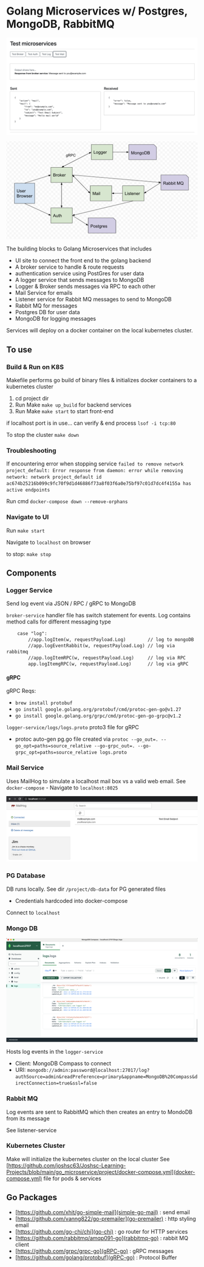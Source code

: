 # Golang Microservices w/ Postgres, MongoDB, RabbitMQ

![ui](https://github.com/joshsc63/Joshsc-Learning-Projects/blob/main/go_microservice/images/ui.png "ui")

![design](https://github.com/joshsc63/Joshsc-Learning-Projects/blob/main/go_microservice/images/design.png "design")

The building blocks to Golang Microservices that includes 

- UI site to connect the front end to the golang backend
- A broker service to handle & route requests
- authentication service using PostGres for user data
- A logger service that sends messages to MongoDB
- Logger & Broker sends messages via RPC to each other
- Mail Service for emails
- Listener service for Rabbit MQ messages to send to MongoDB
- Rabbit MQ for messages
- Postgres DB for user data
- MongoDB for logging messages

Services will deploy on a docker container on the local kubernetes cluster. 

## To use

### Build & Run on K8S
Makefile performs go build of binary files & initializes docker containers to a kubernetes cluster

1. cd project dir
2. Run Make `make up_build` for backend services
3. Run Make `make start` to start front-end

if localhost port is in use... can verify & end process `lsof -i tcp:80`

To stop the cluster `make down`

### Troubleshooting

If encountering error when stopping service `failed to remove network project_default: Error response from daemon: error while removing network: network project_default id ac674b25216b099c9fc70f9d1d46886f73a8f03f6a0e75bf97c01d7dc4f4155a has active endpoints`

Run cmd `docker-compose down --remove-orphans`


### Navigate to UI
Run `make start` 

Navigate to `localhost` on browser

to stop: `make stop`

## Components

### Logger Service
Send log event via JSON / RPC / gRPC to MongoDB

`broker-service` handler file has switch statement for events. Log contains method calls for different messaging type
```
	case "log":
		//app.logItem(w, requestPayload.Log)        // log to mongoDB
		//app.logEventRabbit(w, requestPayload.Log) // log via rabbitmq
		//app.logItemRPC(w, requestPayload.Log)     // log via RPC
		app.logItemgRPC(w, requestPayload.Log)      // log via gRPC
```

#### gRPC
gRPC Reqs:
- `brew install protobuf`
- `go install google.golang.org/protobuf/cmd/protoc-gen-go@v1.27`
- `go install google.golang.org/grpc/cmd/protoc-gen-go-grpc@v1.2`

`logger-service/logs/logs.proto` proto3 file for gRPC

- protoc auto-gen pg.go file created via `protoc --go_out=. --go_opt=paths=source_relative --go-grpc_out=. --go-grpc_opt=paths=source_relative logs.proto`

### Mail Service
Uses MailHog to simulate a localhost mail box vs a valid web email. See `docker-compose` - Navigate to `localhost:8025`

![mailhog](https://github.com/joshsc63/Joshsc-Learning-Projects/blob/main/go_microservice/images/mailhog.png "mailhog")

### PG Database
DB runs locally. See dir `/project/db-data` for PG generated files
- Credentials hardcoded into docker-compose

Connect to `localhost`

### Mongo DB
![mongo](https://github.com/joshsc63/Joshsc-Learning-Projects/blob/main/go_microservice/images/mongo.png "mongo")

Hosts log events in the `logger-service`

- Client: MongoDB Compass to connect
- URI: `mongodb://admin:password@localhost:27017/log?authSource=admin&readPreference=primary&appname=MongoDB%20Compass&directConnection=true&ssl=false`

### Rabbit MQ
Log events are sent to RabbitMQ which then creates an entry to MondoDB from its message

See listener-service

### Kubernetes Cluster
Make will initialize the kubernetes cluster on the local cluster
See [https://github.com/joshsc63/Joshsc-Learning-Projects/blob/main/go_microservice/project/docker-compose.yml](docker-compose.yml) file for pods & services

## Go Packages

- [https://github.com/xhit/go-simple-mail](simple-go-mail) : send email
- [https://github.com/vanng822/go-premailer](go-premailer) : http styling email
- [https://github.com/go-chi/chi](go-chi) : go router for HTTP services
- [https://github.com/rabbitmq/amqp091-go](rabbitmq-go) : rabbit MQ client
- [https://github.com/grpc/grpc-go](gRPC-go) : gRPC messages 
- [https://github.com/golang/protobuf](gRPC-go) : Protocol Buffer


